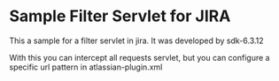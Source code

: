 # Sample Filter Servlet for JIRA
This a sample for a filter servlet in jira. It was developed by sdk-6.3.12

With this you can intercept all requests servlet, but you can configure a specific url pattern in atlassian-plugin.xml
